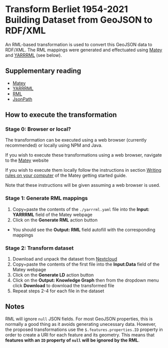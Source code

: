 # Transform Berliet 1954-2021 Building Dataset from GeoJSON to RDF/XML
An RML-based transformation is used to convert this GeoJSON data to RDF/XML.
The RML mappings were generated and effectuated using [Matey](https://rml.io/yarrrml/matey/#) and [YARRRML](https://rml.io/yarrrml/spec/) (see below).

## Supplementary reading
- [Matey](https://rml.io/yarrrml/tutorial/getting-started/)
- [YARRRML](https://rml.io/yarrrml/spec/)
- [RML](https://rml.io/specs/rml/)
- [JsonPath](https://goessner.net/articles/JsonPath/)

## How to execute the transformation

### Stage 0: Browser or local?
The transformation can be executed using a web browser (currently recommended) or locally using NPM and Java.

If you wish to execute these transformations using a web browser, navigate to the [Matey](https://rml.io/yarrrml/matey/#) website

If you wish to execute them locally follow the instructions in section [Writing rules on your computer](https://rml.io/yarrrml/tutorial/getting-started/#writing-rules-on-your-computer) of the Matey getting started guide.

Note that these instructions will be given assuming a web browser is used.

### Stage 1: Generate RML mappings
1. Copy+paste the contents of the `./yarrrml.yaml` file into the **Input: YARRRML** field of the Matey webpage
2. Click on the **Generate RML** action button
* You should see the **Output: RML** field autofill with the corresponding mappings

### Stage 2: Transform dataset
1. Download and unpack the dataset from [Nextcloud](https://partage.liris.cnrs.fr/index.php/s/g3pzCjodEcps2o6)
2. Copy+paste the contents of the first file into the **Input:Data** field of the Matey webpage
3. Click on the **Generate LD** action button
4. Click on the **Output: Knowledge Graph** then from the dropdown menu click **Download** to download the transformed file
5. Repeat steps 2-4 for each file in the dataset

## Notes
RML will ignore `null` JSON fields. For most GeoJSON properties, this is normally a good thing as it avoids generating unecessary data. However, the proposed transformations use the `$.features.properties.ID` property in order to create a URI for each feature and its geometry. This means that **features with an `ID` property of `null` will be ignored by the RML**.